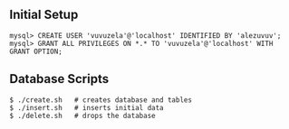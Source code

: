 
Initial Setup
-------------

    mysql> CREATE USER 'vuvuzela'@'localhost' IDENTIFIED BY 'alezuvuv';
    mysql> GRANT ALL PRIVILEGES ON *.* TO 'vuvuzela'@'localhost' WITH GRANT OPTION;

Database Scripts
----------------

    $ ./create.sh   # creates database and tables
    $ ./insert.sh   # inserts initial data
    $ ./delete.sh   # drops the database


